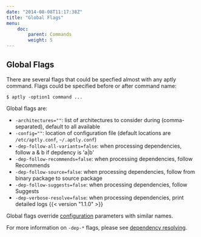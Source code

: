 ```yaml
---
date: "2014-08-08T11:17:38Z"
title: "Global Flags"
menu:
    doc:
        parent: Commands
        weight: 5
---
```


Global Flags
------------

There are several flags that could be specfied almost with any aptly command.
Flags could be specified before or after command name:

    $ aptly -option1 command ...

Global flags are:

-   `-architectures=""`: list of architectures to consider during
    (comma-separated), default to all available
-   `-config=""`: location of configuration file (default locations are
    `/etc/aptly.conf`, `~/.aptly.conf`)
-   `-dep-follow-all-variants=false`: when processing dependencies,
    follow a & b if depdency is 'a|b'
-   `-dep-follow-recommends=false`: when processing dependencies, follow
    Recommends
-   `-dep-follow-source=false`: when processing dependencies, follow
    from binary package to source package
-   `-dep-follow-suggests=false`: when processing dependencies, follow
    Suggests
-   `-dep-verbose-resolve=false`: when processing dependencies, print detailed
    logs  {{< version "1.1.0" >}}

Global flags override [configuration](/doc/configuration) parameters with similar names.

For more information on `-dep-*` flags, please see [dependency resolving](/doc/feature/dependencies).
 
